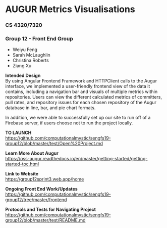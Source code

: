 # AUGUR Metrics Visualisations
### CS 4320/7320
### Group 12 - Front End Group
 - Weiyu Feng
 - Sarah McLaughlin
 - Christina Roberts
 - Ziang Xu
 
 
 

**Intended Design**  
By using Angular Frontend Framework and HTTPClient calls to the Augur interface, we implemented a user-friendly frontend view of the data it contains, including a navigation bar and visuals of multiple metrics within repositories. Users can view the different calculated metrics of committers, pull rates, and repository issues for each chosen repository of the Augur database in line, bar, and pie chart formats.


In addition, we were able to successfully set up our site to run off of a Firebase server, if users choose not to run the project locally.


**TO LAUNCH**  
https://github.com/computationalmystic/sengfs19-group12/blob/master/test/Open%20Project.md


**Learn More About Augur**  
 https://oss-augur.readthedocs.io/en/master/getting-started/getting-started-toc.html
 
 **Link to Website**  
 https://group12sprint3.web.app/home

**Ongoing Front End Work/Updates**  
   https://github.com/computationalmystic/sengfs19-group12/tree/master/frontend 
   
**Protocols and Tests for Navigating Project**  
   https://github.com/computationalmystic/sengfs19-group12/blob/master/test/README.md
   
   
  
   

